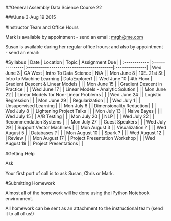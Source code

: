 ##General Assembly Data Science Course 22 

###June 3-Aug 19 2015

#Instructor Team and Office Hours

Mark is available by appointment - send an email: mrgh@me.com

Susan is available during her regular office hours:
and also by appointment - send an email:

#Syllabus
| Date          | Location       | Topic                                     | Assignment Due |
| :------------ |:---------------|:------------------------------------------|:---------------|
| Wed June 3    | GA West        | Intro To Data Science                     | N/A            |
| Mon June 8    | 10E. 21st St   | Intro to Machine Learning                 | DataExplorer1  |
| Wed June 10   | 4th Floor      | Gradient Descent & Linear Models          |                |
| Mon June 15   |                | Gradient Descent in Practice              |                |
| Wed June 17   |                | Linear Models - Analytic Solution         |                |
| Mon June 22   |                | Linear Models for Non-Linear Problems     |                |
| Wed June 24   |                | Logistic Regression                       |                |
| Mon June 29   |                | Regularization                            |                |
| Wed July 1    |                | Unsupervised Learning          |                |
| Mon July 6    |                | Dimensionality Reduction       |                |
| Wed July 8    |                | Lightening Project Talks       |                |
| Mon July 13   |                | Naive Bayes                    |                |
| Wed July 15   |                | A/B Testing                    |                |
| Mon July 20   |                | NLP                            |                |
| Wed July 22   |                | Recommendation Systems         |                |
| Mon July 27   |                | Guest Speakers                 |                |
| Wed July 29   |                | Support Vector Machines        |                |
| Mon August 3  |                | Visualization            ?     |                |
| Wed August 5  |                | Databases                ?     |                |
| Mon August 10 |                | Spark                    ?     |                |
| Wed August 12 |                | Review                         |                |
| Mon August 17 |                | Project Presentation Workshop  |                |
| Wed August 19 |                | Project Presentations          |                |


#Getting Help

Ask

Your first port of call is to ask Susan, Chris or Mark.

#Submitting Homework

Almost all of the homework will be done using the iPython Notebook environment. 

All homework can be sent as an attachment to the instructional team (send it to all of us!)
